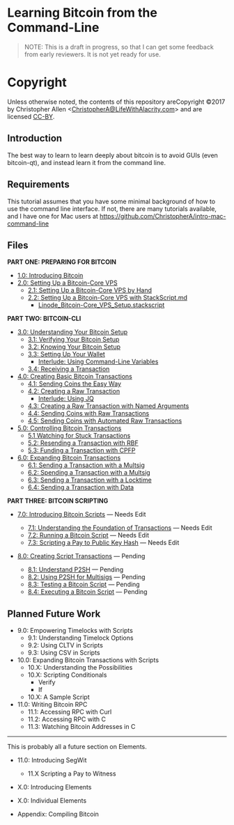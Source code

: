 # Learning Bitcoin from the Command-Line #

> NOTE: This is a draft in progress, so that I can get some feedback from early reviewers. It is not yet ready for use.

# Copyright

Unless otherwise noted, the contents of this repository areCopyright ©2017 by Christopher Allen \<ChristopherA@LifeWithAlacrity.com\> and are licensed [CC-BY](./LICENSE-CC-BY-4.0.md).

## Introduction

The best way to learn to learn deeply about bitcoin is to avoid GUIs (even bitcoin-qt), and instead learn it from the command line.

## Requirements

This tutorial assumes that you have some minimal background of how to use the command line interface. If not, there are many tutorials available, and I have one for Mac users at https://github.com/ChristopherA/intro-mac-command-line

## Files

**PART ONE: PREPARING FOR BITCOIN**

* [1.0: Introducing Bitcoin](1_0_Introducing_Bitcoin.md)
* [2.0: Setting Up a Bitcoin-Core VPS](2_0_Setting_Up_a_Bitcoin-Core_VPS.md)
  * [2.1: Setting Up a Bitcoin-Core VPS by Hand](2_1_Setting_Up_a_Bitcoin-Core_VPS_by_Hand.md)
  * [2.2: Setting Up a Bitcoin-Core VPS with StackScript.md](2_2_Setting_Up_a_Bitcoin-Core_VPS_with_StackScript.md)
    * [Linode_Bitcoin-Core_VPS_Setup.stackscript](2_2__Script_Linode_Setup.stackscript)
    
**PART TWO: BITCOIN-CLI**

* [3.0: Understanding Your Bitcoin Setup](3_0_Understanding_Your_Bitcoin_Setup.md)
  * [3.1: Verifying Your Bitcoin Setup](3_1_Verifying_Your_Bitcoin_Setup.md)
  * [3.2: Knowing Your Bitcoin Setup](3_2_Knowing_Your_Bitcoin_Setup.md)
  * [3.3: Setting Up Your Wallet](3_3_Setting_Up_Your_Wallet.md)
    * [Interlude: Using Command-Line Variables](3_3__Interlude_Using_Command-Line_Variables.md)
  * [3.4: Receiving a Transaction](3_4_Receiving_a_Transaction.md)
* [4.0: Creating Basic Bitcoin Transactions](4_0_Creating_Basic_Bitcoin_Transactions.md)
  * [4.1: Sending Coins the Easy Way](4_1_Sending_Coins_The_Easy_Way.md)
  * [4.2: Creating a Raw Transaction](4_2_Creating_a_Raw_Transaction.md)
     * [Interlude: Using JQ](4_2__Interlude_Using_JQ.md)
  * [4.3: Creating a Raw Transaction with Named Arguments](4_3_Creating_a_Raw_Transaction_with_Named_Arguments.md)
  * [4.4: Sending Coins with Raw Transactions](4_4_Sending_Coins_with_a_Raw_Transaction.md)
  * [4.5: Sending Coins with Automated Raw Transactions](4_5_Sending_Coins_with_Automated_Raw_Transactions.md)
* [5.0: Controlling Bitcoin Transactions](5_0_Controlling_Bitcoin_Transactions.md)
  * [5.1 Watching for Stuck Transactions](5_1_Watching_for_Stuck_Transactions.md)
  * [5.2: Resending a Transaction with RBF](5_2_Resending_a_Transaction_with_RBF.md)
  * [5.3: Funding a Transaction with CPFP](5_3_Funding_a_Transaction_with_CPFP.md)
* [6.0: Expanding Bitcoin Transactions](6_0_Expanding_Bitcoin_Transactions.md)
  * [6.1: Sending a Transaction with a Multsig](6_1_Sending_a_Transaction_to_a_Multisig.md)
  * [6.2: Spending a Transaction with a Multsig](6_2_Spending_a_Transaction_to_a_Multisig.md)
  * [6.3: Sending a Transaction with a Locktime](6_3_Sending_a_Transaction_with_a_Locktime.md)
  * [6.4: Sending a Transaction with Data](6_4_Sending_a_Transaction_with_Data.md)

**PART THREE: BITCOIN SCRIPTING**

* [7.0: Introducing Bitcoin Scripts](7_0_Introducing_Bitcoin_Scripting.md) — Needs Edit
  * [7.1: Understanding the Foundation of Transactions](7_1_Understanding_the_Foundation_of_Transactions.md) — Needs Edit
  * [7.2: Running a Bitcoin Script](7_2_Running_a_Bitcoin_Script.md) — Needs Edit
  * [7.3: Scripting a Pay to Public Key Hash](7_3_Scripting_a_Pay_to_Public_Key_Hash.md) — Needs Edit
 
* [8.0: Creating Script Transactions](8_Creating_a_Pay_to_Script_Hash_Address.md) — Pending
  * [8.1: Understand P2SH](8_1_Understand_P2SH.md) — Pending
  * [8.2: Using P2SH for Multisigs](8_2_Using_P2SH_for_Multisigs.md) — Pending
  * [8.3: Testing a Bitcoin Script](8_2_Testing_a_Bitcoin_Script.md) — Pending
  * [8.4: Executing a Bitcoin Script](8_3_Executing_a_Bitcoin_Script.md) — Pending

## Planned Future Work

* 9.0: Empowering Timelocks with Scripts
  * 9.1: Understanding Timelock Options
  * 9.2: Using CLTV in Scripts
  * 9.3: Using CSV in Scripts
* 10.0: Expanding Bitcoin Transactions with Scripts
   * 10.X: Understanding the Possibilities
   * 10.X: Scripting Conditionals
      * Verify
      * If
   * 10.X: A Sample Script
* 11.0: Writing Bitcoin RPC
   * 11.1: Accessing RPC with Curl
   * 11.2: Accessing RPC with C
   * 11.3: Watching Bitcoin Addresses in C
   
<hr>
This is probably all a future section on Elements.

* 11.0: Introducing SegWit
   * 11.X Scripting a Pay to Witness
   
* X.0: Introducing Elements
* X.0: Individual Elements

* Appendix: Compiling Bitcoin
   

